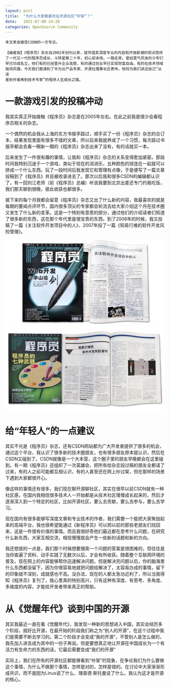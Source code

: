 ```yaml
---
layout: post
title:  "为什么大家都喜欢在开源社区“吵架”？"
date:   2021-07-08 14:20
categories: OpenSource Community
---
```


```
本文来自接受CSDN的一次专访。

【编者按】《程序员》杂志自2001年创刊以来，就凭借其深度专业的内容和开放新潮的观点陪伴
了一代又一代的程序员成长，斗转星移二十年，初心却未改。一路走来，曾经意气风发的少年们
早已功成名立，他们有的已经晋升企业高管，有的通过创业早已实现财富自由，有的在技术领域
独领风骚。今天我们邀请到了华为云产品专家、开源社理事长庄表伟，他将为我们讲述自己“从读
者到作者再到技术专家”的程序人生成长之路。
```

# 一款游戏引发的投稿冲动

我其实真正开始接触《程序员》杂志是在2005年左右。在此之前我是很少会看程序员相关的杂志。

一个偶然的机会我从上海的东方书报亭路过，顺手买了一份《程序员》杂志的合订本，结果发现里面有很多不错的文章，所以后来我就养成了一个习惯，每次路过书报亭都会去看一眼新一期的《程序员》杂志出来了没有，有的话就买一本。

后来发生了一件很有趣的事情，让我和《程序员》杂志的关系变得愈加紧密。那段时间我特别沉迷于一个游戏，类似于现在的消消乐，五种颜色的球连在一起就可以拼成一个什么东西。玩了一段时间后我发现它和管理有点像，于是便写了一篇文章投稿到了《程序员》并且被收录进去了。那次以后我和很多CSDN的编辑都认识了，有一回刘江老师（前《程序员》总编）听说我要到北京出差还专门约我吃饭，我们那天聊到很晚，彼此收获也都很多。

接下来的每个月我都会留意《程序员》杂志又出了什么新的内容，我最喜欢的就是每期的要闻点评环节，国内很多顶尖的专家都会轮流去给大家介绍这个月在技术圈又发生了什么新的变革。这是一个特别有意思的部分，通过他们的介绍读者们知道了很多新的东西，这在那个年代里是很宝贵的东西。到了2006年的时候，我又投稿了一篇《关注软件开发项目中的人》、2007年投了一篇《知易行难的软件开发风险管理》。

![](/assets/img/csdn-01.webp)
![](/assets/img/csdn-02.webp)

# 给“年轻人”的一点建议

其实不光是《程序员》杂志，还有CSDN网站都为广大开发者提供了很多的机会，通过这个平台，我认识了很多新的技术圈朋友，也有很多朋友原本就认识，然后在CSDN又碰到了。CSDN就像是一个大本营，这个圈子里的朋友早晚都会在这里碰到。有一期《程序员》还组织了一次英雄会，把所有给杂志投过稿的朋友全都请了过来，有的人之前可能都互相认识，有的人甚至还在网上吵过架，但在那样的场景下遇到大家都很开心。

像这样的事情还有很多，我们现在聊开源聊社区，其实在很早以前CSDN就有一种社区感，在国内我相信很多技术人一开始都是从技术社区慢慢成长起来的，然后才逐渐深入到一个特定的社区，比如开源社区，要么去贡献，要么去参与，要么去学习。

现在国内有很多能够写深度文章和专业技术的作者，我们需要一个能把大家聚拢起来的高端平台，我也很希望能通过《新程序员》可以把以前的那些老朋友们找回来，这是一件很有价值的事情。而且我很好奇他们最近都在思考什么问题，在研究什么新东西，大家互相交流，相信慢慢就会产生一些新的话题和新的方向。

我还想提的一点是，我们那个时候想要搜索一个问题的答案是很困难的，但往往是当你查遍了资料、动手实践了无数次以后，才会有所收获。随着整个互联网环境的普及，现在网上的内容能够帮你迅速解决问题。但是解决完问题以后，你的脑海里什么东西都没留下，因为你很容易地就把问题给解决了，太容易办成的事情，留下的印象就不深刻，成就感也不高。没办法，现在的人都太急功近利了，所以当我得知《程序员》复刊了，我心里真的特别高兴，只有这种有深度、有思考、多角度、多维度的内容，才能给开发者带来真正的帮助。

# 从《觉醒年代》谈到中国的开源

其实我最近一直在看《觉醒年代》，我发现一种新的思想进入中国，其实会经历多个阶段，就好比开源，在最开始的阶段我们称之为“别人的开源”，在这个过程中我们是需要不断去学习的。第二个阶段才会变成“我的开源”，不管别人是怎么做的，我先加入进去成为其中的一份子再说。但是要想真正地让开源在中国成长为一个有活力有生命力的东西的话，它最后需要变成“我们的开源”

实际上，我们在所有的开源社区都能够看到“吵架”的现象，在争论我们为什么要做这个事情，为什么不做那个事情，怎样是对的，怎样是错的。在讨论中大家渐渐形成共识，而不是因为Linus说了什么、理查德·斯托曼说了什么，我认为这才是开源的核心。